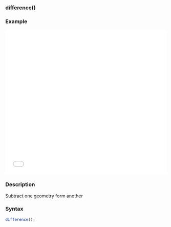 ### difference()

### Example

<iframe width="100%" height="450px" src="/sculpture/-Lgz3y3Ik5hh3wOhQh8C?example=true&embed=true" frameborder="0"></iframe>

### Description
Subtract one geometry form another

### Syntax
```js
difference();
```